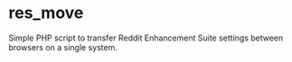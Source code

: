 res_move
========

Simple PHP script to transfer Reddit Enhancement Suite settings between browsers on a single system.
